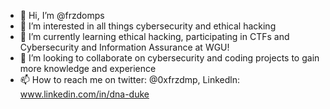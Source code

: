 - 👋 Hi, I’m @frzdomps
- 👀 I’m interested in all things cybersecurity and ethical hacking
- 🌱 I’m currently learning ethical hacking, participating in CTFs and Cybersecurity and Information Assurance at WGU!
- 💞️ I’m looking to collaborate on cybersecurity and coding projects to gain more knowledge and experience
- 📫 How to reach me on twitter: @0xfrzdmp, Linkedln: www.linkedin.com/in/dna-duke

<!---
frzdomps/frzdomps is a ✨ special ✨ repository because its `README.md` (this file) appears on your GitHub profile.
You can click the Preview link to take a look at your changes.
--->
